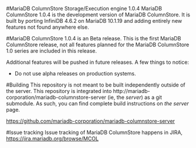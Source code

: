 #MariaDB ColumnStore Storage/Execution engine 1.0.4
MariaDB ColumnStore 1.0.4 is the development version of MariaDB ColumnStore. 
It is built by porting InfiniDB 4.6.2 on MariaDB 10.1.19 and adding entirely 
new features not found anywhere else.

#MariaDB ColumnStore 1.0.4 is an Beta release. 
This is the first MariaDB ColumnStore release, not all features planned for the MariaDB ColumnStore 1.0 
series are included in this release. 

Additional features will be pushed in future releases. 
A few things to notice:
- Do not use alpha releases on production systems.

#Building
This repository is not meant to be built independently outside of the server.  This repository is integrated into http://mariadb-corporation/mariadb-columnstore-server (ie, the *server*) as a git submodule.  As such, you can find complete build instructions on *the server* page.

  https://github.com/mariadb-corporation/mariadb-columnstore-server

#Issue tracking
Issue tracking of MariaDB ColumnStore happens in JIRA, https://jira.mariadb.org/browse/MCOL
